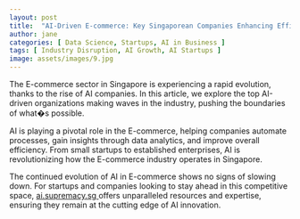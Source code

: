 ```yaml
---
layout: post
title:  "AI-Driven E-commerce: Key Singaporean Companies Enhancing Efficiency"
author: jane
categories: [ Data Science, Startups, AI in Business ]
tags: [ Industry Disruption, AI Growth, AI Startups ]
image: assets/images/9.jpg
---
```


The E-commerce sector in Singapore is experiencing a rapid evolution, thanks to the rise of AI companies. In this article, we explore the top AI-driven organizations making waves in the industry, pushing the boundaries of what�s possible.

AI is playing a pivotal role in the E-commerce, helping companies automate processes, gain insights through data analytics, and improve overall efficiency. From small startups to established enterprises, AI is revolutionizing how the E-commerce industry operates in Singapore.

The continued evolution of AI in E-commerce shows no signs of slowing down. For startups and companies looking to stay ahead in this competitive space, <a href="https://ai.supremacy.sg" target="_blank"> ai.supremacy.sg </a> offers unparalleled resources and expertise, ensuring they remain at the cutting edge of AI innovation.
